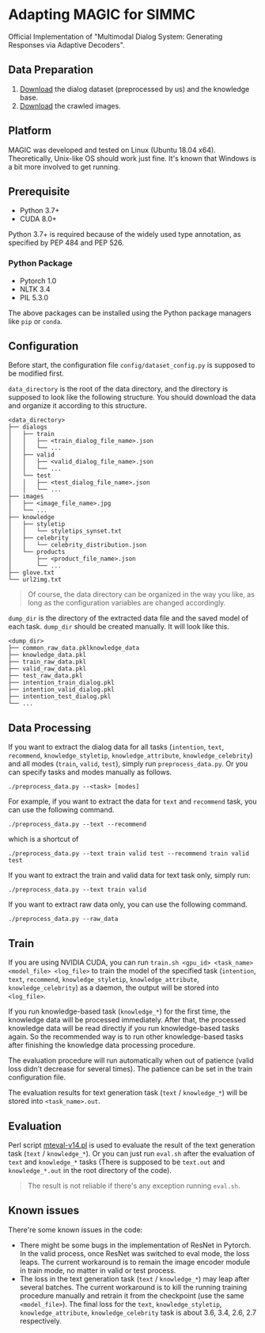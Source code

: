 # Adapting MAGIC for SIMMC

Official Implementation of "Multimodal Dialog System: Generating Responses via Adaptive Decoders".

## Data Preparation

1. [Download](https://drive.google.com/drive/folders/1s0n3thHE2UYCjF9-tDDmBqdxA1XjWFyV) the dialog dataset (preprocessed by us) and the knowledge base.
2. [Download](https://github.com/ChenTsuei/UMD) the crawled images.

## Platform

MAGIC was developed and tested on Linux (Ubuntu 18.04 x64). Theoretically, Unix-like OS should work just fine. It's known that Windows is a bit more involved to get running.

## Prerequisite

- Python 3.7+
- CUDA 8.0+

Python 3.7+ is required because of the widely used type annotation, as specified by PEP 484 and PEP 526.

### Python Package

- Pytorch 1.0
- NLTK 3.4
- PIL 5.3.0

The above packages can be installed using the Python package managers like `pip` or `conda`.

## Configuration

Before start, the configuration file `config/dataset_config.py` is supposed to be modified first.

`data_directory` is the root of the data directory, and the directory is supposed to look like the following structure. You should download the data and organize it according to this structure.

```
<data_directory>
├── dialogs
│   ├── train
│   │   ├── <train_dialog_file_name>.json
│   │   └── ...
│   ├── valid
│   │   ├── <valid_dialog_file_name>.json
│   │   └── ...
│   └── test
│   │   ├── <test_dialog_file_name>.json
│   │   └── ...
├── images
│   ├── <image_file_name>.jpg
│   └── ...
├── knowledge
│   ├── styletip
│   │   └── styletips_synset.txt
│   ├── celebrity
│   │   └── celebrity_distribution.json
│   └── products
│       ├── <product_file_name>.json
│       └── ...
├── glove.txt
└── url2img.txt
```

> Of course, the data directory can be organized in the way you like, as long as the configuration variables are changed accordingly.

`dump_dir` is the directory of the extracted data file and the saved model of each task. `dump_dir` should be created manually. It will look like this.

```
<dump_dir>
├── common_raw_data.pklknowledge_data
├── knowledge_data.pkl
├── train_raw_data.pkl
├── valid_raw_data.pkl
├── test_raw_data.pkl
├── intention_train_dialog.pkl
├── intention_valid_dialog.pkl
├── intention_test_dialog.pkl
└── ...
```

## Data Processing

If you want to extract the dialog data for all tasks (`intention`, `text`, `recommend`, `knowledge_styletip`, `knowledge_attribute`, `knowledge_celebrity`) and all modes (`train`, `valid`, `test`), simply run `preprocess_data.py`. Or you can specify tasks and modes manually as follows.

```
./preprocess_data.py --<task> [modes]
```

For example, if you want to extract the data for `text` and `recommend` task, you can use the following command.

```
./preprocess_data.py --text --recommend
```

which is a shortcut of

```
./preprocess_data.py --text train valid test --recommend train valid test
```

If you want to extract the train and valid data for text task only, simply run:

```
./preprocess_data.py --text train valid
```

If you want to extract raw data only, you can use the following command.

```
./preprocess_data.py --raw_data
```

## Train

If you are using NVIDIA CUDA, you can run `train.sh <gpu_id> <task_name> <model_file> <log_file>` to train the model of the specified task (`intention`, `text`, `recommend`, `knowledge_styletip`, `knowledge_attribute`, `knowledge_celebrity`) as a daemon, the output will be stored into `<log_file>`.

If you run knowledge-based task (`knowledge_*`) for the first time, the knowledge data will be processed immediately. After that, the processed knowledge data will be read directly if you run knowledge-based tasks again. So the recommended way is to run other knowledge-based tasks after finishing the knowledge data processing procedure.

The evaluation procedure will run automatically when out of patience (valid loss didn't decrease for several times). The patience can be set in the train configuration file.

The evaluation results for text generation task (`text` / `knowledge_*`) will be stored into `<task_name>.out`. 

## Evaluation

Perl script [mteval-v14.pl](https://github.com/moses-smt/mosesdecoder/blob/master/scripts/generic/mteval-v14.pl) is used to evaluate the result of the text generation task (`text` / `knowledge_*`).
Or you can just run `eval.sh` after the evaluation of `text` and `knowledge_*` tasks (There is supposed to be `text.out` and `knowledge_*.out` in the root directory of the code).

> The result is not reliable if there's any exception running `eval.sh`.

## Known issues

There're some known issues in the code:
- There might be some bugs in the implementation of ResNet in Pytorch. In the valid process, once ResNet was switched to eval mode, the loss leaps. The current workaround is to remain the image encoder module in train mode, no matter in valid or test process.  
- The loss in the text generation task (`text` / `knowledge_*`) may leap after several batches. The current workaround is to kill the running training procedure manually and retrain it from the checkpoint (use the same `<model_file>`). The final loss for the `text`, `knowledge_styletip`, `knowledge_attribute`, `knowledge_celebrity` task is about 3.6, 3.4, 2.6, 2.7 respectively. 
